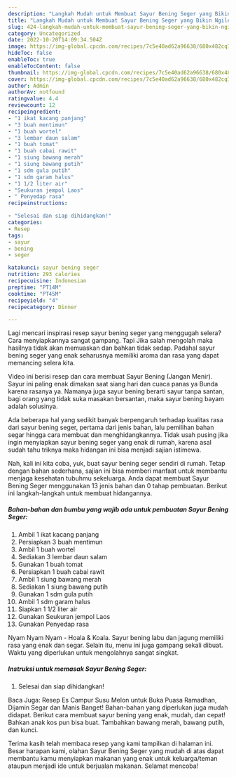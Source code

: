 ```yaml
---
description: "Langkah Mudah untuk Membuat Sayur Bening Seger yang Bikin Ngiler, Buat Buka Puasa Lezat"
title: "Langkah Mudah untuk Membuat Sayur Bening Seger yang Bikin Ngiler, Buat Buka Puasa Lezat"
slug: 424-langkah-mudah-untuk-membuat-sayur-bening-seger-yang-bikin-ngiler-buat-buka-puasa-lezat
category: Uncategorized
date: 2022-10-20T14:09:34.504Z
image: https://img-global.cpcdn.com/recipes/7c5e40ad62a96638/680x482cq70/sayur-bening-seger-foto-resep-utama.jpg
hideToc: false
enableToc: true
enableTocContent: false
thumbnail: https://img-global.cpcdn.com/recipes/7c5e40ad62a96638/680x482cq70/sayur-bening-seger-foto-resep-utama.jpg
cover: https://img-global.cpcdn.com/recipes/7c5e40ad62a96638/680x482cq70/sayur-bening-seger-foto-resep-utama.jpg
author: Admin
authorAv: notfound
ratingvalue: 4.4
reviewcount: 12
recipeingredient:
- "1 ikat kacang panjang"
- "3 buah mentimun"
- "1 buah wortel"
- "3 lembar daun salam"
- "1 buah tomat"
- "1 buah cabai rawit"
- "1 siung bawang merah"
- "1 siung bawang putih"
- "1 sdm gula putih"
- "1 sdm garam halus"
- "1 1/2 liter air"
- "Seukuran jempol Laos"
- " Penyedap rasa"
recipeinstructions:

- "Selesai dan siap dihidangkan!"
categories:
- Resep
tags:
- sayur
- bening
- seger

katakunci: sayur bening seger 
nutrition: 293 calories
recipecuisine: Indonesian
preptime: "PT14M"
cooktime: "PT45M"
recipeyield: "4"
recipecategory: Dinner

---
```



Lagi mencari inspirasi resep sayur bening seger yang menggugah selera? Cara menyiapkannya sangat gampang. Tapi Jika salah mengolah maka hasilnya tidak akan memuaskan dan bahkan tidak sedap. Padahal sayur bening seger yang enak seharusnya memiliki aroma dan rasa yang dapat memancing selera kita.


Video ini berisi resep dan cara membuat Sayur Bening (Jangan Menir). Sayur ini paling enak dimakan saat siang hari dan cuaca panas ya Bunda karena rasanya ya. Namanya juga sayur bening berarti sayur tanpa santan, bagi orang yang tidak suka masakan bersantan, maka sayur bening bayam adalah solusinya.

Ada beberapa hal yang sedikit banyak berpengaruh terhadap kualitas rasa dari sayur bening seger, pertama dari jenis bahan, lalu pemilihan bahan segar hingga cara membuat dan menghidangkannya. Tidak usah pusing jika ingin menyiapkan sayur bening seger yang enak di rumah, karena asal sudah tahu triknya maka hidangan ini bisa menjadi sajian istimewa.


Nah, kali ini kita coba, yuk, buat sayur bening seger sendiri di rumah. Tetap dengan bahan sederhana, sajian ini bisa memberi manfaat untuk membantu menjaga kesehatan tubuhmu sekeluarga. Anda dapat membuat Sayur Bening Seger menggunakan 13 jenis bahan dan 0 tahap pembuatan. Berikut ini langkah-langkah untuk membuat hidangannya.

<!--inarticleads1-->

##### Bahan-bahan dan bumbu yang wajib ada untuk pembuatan Sayur Bening Seger:

1. Ambil 1 ikat kacang panjang
1. Persiapkan 3 buah mentimun
1. Ambil 1 buah wortel
1. Sediakan 3 lembar daun salam
1. Gunakan 1 buah tomat
1. Persiapkan 1 buah cabai rawit
1. Ambil 1 siung bawang merah
1. Sediakan 1 siung bawang putih
1. Gunakan 1 sdm gula putih
1. Ambil 1 sdm garam halus
1. Siapkan 1 1/2 liter air
1. Gunakan Seukuran jempol Laos
1. Gunakan  Penyedap rasa


Nyam Nyam Nyam - Hoala &amp; Koala. Sayur bening labu dan jagung memiliki rasa yang enak dan segar. Selain itu, menu ini juga gampang sekali dibuat. Waktu yang diperlukan untuk mengolahnya sangat singkat. 

<!--inarticleads2-->

##### Instruksi untuk memasak Sayur Bening Seger:


1. Selesai dan siap dihidangkan!

Baca Juga: Resep Es Campur Susu Melon untuk Buka Puasa Ramadhan, Dijamin Segar dan Manis Banget! Bahan-bahan yang diperlukan juga mudah didapat. Berikut cara membuat sayur bening yang enak, mudah, dan cepat! Bahkan anak kos pun bisa buat. Tambahkan bawang merah, bawang putih, dan kunci. 

Terima kasih telah membaca resep yang kami tampilkan di halaman ini. Besar harapan kami, olahan Sayur Bening Seger yang mudah di atas dapat membantu kamu menyiapkan makanan yang enak untuk keluarga/teman ataupun menjadi ide untuk berjualan makanan. Selamat mencoba!
